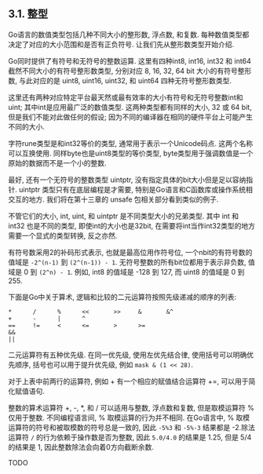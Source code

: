 ## 3.1. 整型

Go语言的数值类型包括几种不同大小的整形数, 浮点数, 和复数. 每种数值类型都决定了对应的大小范围和是否有正负符号. 让我们先从整形数类型开始介绍.

Go同时提供了有符号和无符号的整数运算. 这里有四种int8, int16, int32 和 int64截然不同大小的有符号整形数类型, 分别对应 8, 16, 32, 64 bit 大小的有符号整形数, 与此对应的是 uint8, uint16, uint32, 和 uint64 四种无符号整形数类型.

这里还有两种对应特定平台最天然或最有效率的大小有符号和无符号整数int和uint; 其中int是应用最广泛的数值类型. 这两种类型都有同样的大小, 32 或 64 bit, 但是我们不能对此做任何的假设; 因为不同的编译器在相同的硬件平台上可能产生不同的大小.

字符rune类型是和int32等价的类型, 通常用于表示一个Unicode码点. 这两个名称可以互换使用. 同样byte也是uint8类型的等价类型, byte类型用于强调数值是一个原始的数据而不是一个小的整数.

最好, 还有一个无符号的整数类型 uintptr, 没有指定具体的bit大小但是足以容纳指针. uintptr 类型只有在底层编程是才需要, 特别是Go语言和C函数库或操作系统相交互的地方. 我们将在第十三章的 unsafe 包相关部分看到类似的例子.

不管它们的大小, int, uint, 和 uintptr 是不同类型大小的兄弟类型. 其中 int 和 int32 也是不同的类型, 即使int的大小也是32bit, 在需要将int当作int32类型的地方需要一个显式的类型转换, 反之亦然.

有符号数采用2的补码形式表示, 也就是最高位用作符号位, 一个nbit的有符号数的值域是 `-2^(n-1)` 到 `(2^(n-1)) - 1`. 无符号整数的所有bit位都用于表示非负数, 值域是 0 到 `(2^n) - 1`. 例如, int8 的值域是 -128 到 127, 而 uint8 的值域是 0 到 255.

下面是Go中关于算术, 逻辑和比较的二元运算符按照先级递减的顺序的列表:

```
*      /      %      <<       >>     &       &^
+      -      |      ^
==     !=     <      <=       >      >=
&&
||
```

二元运算符有五种优先级. 在同一优先级, 使用左优先结合律, 使用括号可以明确优先顺序, 括号也可以用于提升优先级, 例如 `mask & (1 << 28)`.

对于上表中前两行的运算符, 例如 + 有一个相应的赋值结合运算符 +=, 可以用于简化赋值语句.

整数的算术运算符 +, -, *, 和 / 可以适用与整数, 浮点数和复数, 但是取模运算符 % 仅用于整数. 不同编程语言间, % 取模运算的行为并不相同. 在Go语言中, % 取模运算符的符号和被取模数的符号总是一致的, 因此 `-5%3` 和 `-5%-3` 结果都是 -2.除法运算符 `/` 的行为依赖于操作数是否为整数, 因此 `5.0/4.0` 的结果是 1.25, 但是 5/4 的结果是 1, 因此整数除法会向着0方向截断余数.

TODO
